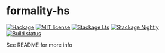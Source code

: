 # formality-hs

[![Hackage](https://img.shields.io/hackage/v/formality-hs.svg)](https://hackage.haskell.org/package/formality-hs)
[![MIT license](https://img.shields.io/badge/license-MIT-blue.svg)](LICENSE)
[![Stackage Lts](http://stackage.org/package/formality-hs/badge/lts)](http://stackage.org/lts/package/formality-hs)
[![Stackage Nightly](http://stackage.org/package/formality-hs/badge/nightly)](http://stackage.org/nightly/package/formality-hs)
[![Build status](https://secure.travis-ci.org/1o1lo01ol1o/formality-hs.svg)](https://travis-ci.org/1o1lo01ol1o/formality-hs)

See README for more info